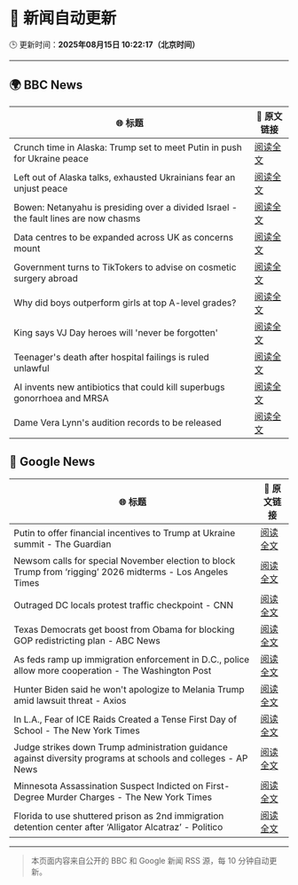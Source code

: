 # 🧠 新闻自动更新

🕒 更新时间：**2025年08月15日 10:22:17（北京时间）**

---

## 🌍 BBC News

| 🌐 标题 | 🔗 原文链接 |
|--------|-------------|
| Crunch time in Alaska: Trump set to meet Putin in push for Ukraine peace | [阅读全文](https://www.bbc.com/news/articles/c9qy1neql8lo?at_medium=RSS&at_campaign=rss) |
| Left out of Alaska talks, exhausted Ukrainians fear an unjust peace | [阅读全文](https://www.bbc.com/news/articles/cly7kl7e469o?at_medium=RSS&at_campaign=rss) |
| Bowen: Netanyahu is presiding over a divided Israel - the fault lines are now chasms | [阅读全文](https://www.bbc.com/news/articles/c3r441zyw27o?at_medium=RSS&at_campaign=rss) |
| Data centres to be expanded across UK as concerns mount | [阅读全文](https://www.bbc.com/news/articles/clyr9nx0jrzo?at_medium=RSS&at_campaign=rss) |
| Government turns to TikTokers to advise on cosmetic surgery abroad | [阅读全文](https://www.bbc.com/news/articles/c707985dqwko?at_medium=RSS&at_campaign=rss) |
| Why did boys outperform girls at top A-level grades? | [阅读全文](https://www.bbc.com/news/articles/c62707l4lwvo?at_medium=RSS&at_campaign=rss) |
| King says VJ Day heroes will 'never be forgotten' | [阅读全文](https://www.bbc.com/news/articles/cz93j78ed87o?at_medium=RSS&at_campaign=rss) |
| Teenager's death after hospital failings is ruled unlawful | [阅读全文](https://www.bbc.com/news/articles/c17np9vly51o?at_medium=RSS&at_campaign=rss) |
| AI invents new antibiotics that could kill superbugs gonorrhoea and MRSA | [阅读全文](https://www.bbc.com/news/articles/cgr94xxye2lo?at_medium=RSS&at_campaign=rss) |
| Dame Vera Lynn's audition records to be released | [阅读全文](https://www.bbc.com/news/articles/c78mz4g022xo?at_medium=RSS&at_campaign=rss) |

## 📰 Google News

| 🌐 标题 | 🔗 原文链接 |
|--------|-------------|
| Putin to offer financial incentives to Trump at Ukraine summit - The Guardian | [阅读全文](https://news.google.com/rss/articles/CBMirAFBVV95cUxPMHhxOWFCamt5akxvUmNsZ3BlMWQtQWRadW1FVmcxcEpVYXlhZU41RFNUWi1lUFJHRnlFQVJITjlKcW1PdDNqTUNBOHI1M0V2cVVKOGlOQjFYWko1aVJPbU92Rjh1blgtRi1zVVBaREd2WmJlUGh1WWtCZjVxNjJnX1hlMHFzNXVJOG1sVElyZzdZZVdNbFRnNWxrUG8yaWxWYVlJS2pBdXk3dzJt?oc=5) |
| Newsom calls for special November election to block Trump from ‘rigging’ 2026 midterms - Los Angeles Times | [阅读全文](https://news.google.com/rss/articles/CBMilwFBVV95cUxPTkk3OVQ5dW4zRUE2WlI5T0F4bHJ2VlBfaUVRYlZhN25qcnR0VEgyN2VHWEpZOXRTZnVUcG5HbEVPV1A3UVFvUWR3QlJJVXdkeVVwRkhPR0pZdFpHZ19WU1ZTT3h0a3lqanBsQjRRRGYtNnVVWTNxSzN0NGxwU25aWHlzdVdzcTNzWXlRQlI2WW03WnZuOFU4?oc=5) |
| Outraged DC locals protest traffic checkpoint - CNN | [阅读全文](https://news.google.com/rss/articles/CBMioAFBVV95cUxQaVVsU0ttX3k1c003SVVoWW1xWkZab1FpU19ONnZrNzY0Sl9wZmg4SGxPc3JEdXppTzJnN0R5SzNfWVBjem5oWlI1ckdwUkZoZUtoei12RFZnUjNqTXRpTzZMNmFVS19fY3pmdHZTb3NkWTZhUzVKZUl0VFFXUHhqVmo0T193RkpraXJJSEVwZ3VwQ2ZIQ0lhWVJLV0NUa2gt?oc=5) |
| Texas Democrats get boost from Obama for blocking GOP redistricting plan - ABC News | [阅读全文](https://news.google.com/rss/articles/CBMiowFBVV95cUxQREtfb3lzelFIVjBWVlVicXlxc2N1SmRaMnppTzczaUtaZ0dvbGhlZFllQUxiajRRTkdQczBUT3JLektRX1Z4Q05maWpfeVgwckg5a0JPalZQR2t6Rm9ZcTJvNDNnMElXUDh1aHdwRnJvWnBldzVsTTJ6RjJIRmpNSFJNcHRTMzhybmw1NXR4YlZPcmFZazQzSV9DdnYtcTJtMDZZ0gGoAUFVX3lxTE92c0dJdnFSSmlzY3NFcXRjOEMwcEFSTEdUenVJVjhJS083U1FDMGxhenpUS1o2bnF5VUozTW85MDRLcF81RXY4X1Z5LU9OVlRYM3l0VkZ0S3JtMzcwZXBSSnJ5MGgwWXNETEZUUXZ0bGlBRWZWbllsV3hVU193S21SWnhmNUx4NEZTNUlja2k1U1R5Y1lSNFhpRS1PN1g0X0VXZnF2UUlwMA?oc=5) |
| As feds ramp up immigration enforcement in D.C., police allow more cooperation - The Washington Post | [阅读全文](https://news.google.com/rss/articles/CBMilgFBVV95cUxNRXlLS3V6emRzaE9XTVRHMGNST0tnMmt0dWU1bHNvX1pmWlRHY2ZfM21fZ1ZiZkw1THZtUkMxaENqaFlPdjZ4RG5DT0hOa1ZKbURTYmp5STJYWDBoS1NEZklxbnl3Q1JHWjJ3SHR5bmI2U2J5eDVmeUM3TjljX0F2TWJqVjdWYlNXMms3X3AwRXhsRlZ1S3c?oc=5) |
| Hunter Biden said he won't apologize to Melania Trump amid lawsuit threat - Axios | [阅读全文](https://news.google.com/rss/articles/CBMif0FVX3lxTE52NnRQWEZlYWFpSnZlYnFsVWJ6XzFVNFZ3cGVvNjB4TC1GeTZ5RXo3ZVgyaDhrVDdFWkdDUWVrQ1pNVDFaZ2RBeWNJdGd6V1BCeW9zdlhodHpFQ2VZcTBnT0dMaUdHakNtZlpLcDNDQ0stZWRxUjkzTVZIRlBHdXc?oc=5) |
| In L.A., Fear of ICE Raids Created a Tense First Day of School - The New York Times | [阅读全文](https://news.google.com/rss/articles/CBMigAFBVV95cUxOQTRQaXF5dkEyRmdBM1UwUmstSS00cU9QUzl3ZmtHUXZXamN1OG1LdnhjX3pSeTNqRGJyNHQyQ0xrR0t1UWJseGQ0b3JhOUw4SXVQTURqMXBLQmRSb01uVVl0Zm4zbU10NHZmV294Ql9vMzRFdWFFYjdyWXNBdHhFcQ?oc=5) |
| Judge strikes down Trump administration guidance against diversity programs at schools and colleges - AP News | [阅读全文](https://news.google.com/rss/articles/CBMiswFBVV95cUxPZDJCTjFhd3JHenJBZ3pYcUxEZHFxRlFnMkJ0TFV2VlljRzJhZFRkdVdIVXVJRGVjTWFTemtxXy1uSWpKajJWVlA3ZGJCSDRoSm02cEhUZzNfNXJ2YnB5Mzd2WGN5UXdjQTA3dTVHdlJua2VZT1liZGE0UmwwbWZmb3JYbUExeGhzSHhVbkN4N29rVWpXLUtpMXdMMy1BSTFiRVU0Q1FxU0RNUTdPSFdkQU9BQQ?oc=5) |
| Minnesota Assassination Suspect Indicted on First-Degree Murder Charges - The New York Times | [阅读全文](https://news.google.com/rss/articles/CBMif0FVX3lxTE9EcHAtSEFGZmlrYk52Q3BBMWwzU05aY1NlOWhxNXFHVkVoeW9FSnN0b0FZZ0lXSjI4MktsSGF1MDdzOVFpSVhiNFVkQm9rcURTRzYwOVRFbnc0ZlNvYnlKb2VuemxMV21uQ2NPaV9nR0h6ZkQ4MzlYcEllWjZnWlU?oc=5) |
| Florida to use shuttered prison as 2nd immigration detention center after ‘Alligator Alcatraz’ - Politico | [阅读全文](https://news.google.com/rss/articles/CBMi2gFBVV95cUxPN09rQVB1ak5jMGpIQURjZFluQm5WV3Rkd1lWSUUxeGhBNFV4RjlZb182RktVVE1wdU5LNzZXbHJQQkpJZGtHZVhrYVpjQzRWVFMwVTdRZ0FwSjN4MmstVlZNOWVVRW1YaVBiTVhFN2ZtWmphalltS09Nd0VCRW92Ml9xa2htbmJNRGRFTTdLQy01TkNmcnd2clVzWDhkanNfcF9Tb1c4QmEyMmthYWFZLWs2eW9XWjN6aGtNdjNvakV4bGpvWEU1VHUxeXRTbGR4bGFmdVozNTBJZw?oc=5) |

---
> 本页面内容来自公开的 BBC 和 Google 新闻 RSS 源，每 10 分钟自动更新。